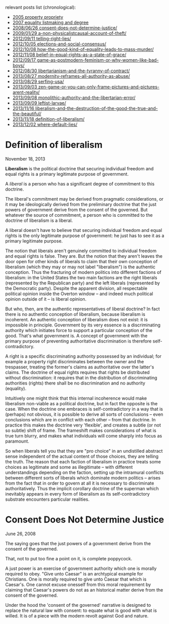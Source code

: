 relevant posts list (chronological):
- [2005  property propriety](https://zippycatholic.wordpress.com/2005/05/26/property-propriety/)
- [2007  equality listmaking and degree](http://www.whatswrongwiththeworld.net/2007/05/equality_listmaking_and_degree.html)
- [2008/06/26  consent-does-not-determine-justice/](https://zippycatholic.wordpress.com/2008/06/26/consent-does-not-determine-justice/)
- [2009/01/29  a-non-physicalistcausal-account-of-theft/](https://zippycatholic.wordpress.com/2009/01/29/a-non-physicalistcausal-account-of-theft/)
- [2012/09/11  telling-right-lies/](https://zippycatholic.wordpress.com/2012/09/11/telling-right-lies/)
- [2012/10/05  elections-and-social-consensus/](https://zippycatholic.wordpress.com/2012/10/05/elections-and-social-consensus/)
- [2012/10/08  how-the-good-kind-of-equality-leads-to-mass-murder/](https://zippycatholic.wordpress.com/2012/10/08/how-the-good-kind-of-equality-leads-to-mass-murder/)
- [2012/11/08  belief-in-equal-rights-as-a-state-of-grace/](https://zippycatholic.wordpress.com/2012/11/08/belief-in-equal-rights-as-a-state-of-grace/)
- [2012/09/17  game-as-postmodern-feminism-or-why-women-like-bad-boys/](https://zippycatholic.wordpress.com/2012/09/17/game-as-postmodern-feminism-or-why-women-like-bad-boys/)
- [2012/08/30  libertarianism-and-the-tyranny-of-contract/](https://zippycatholic.wordpress.com/2012/08/30/libertarianism-and-the-tyranny-of-contract/)
- [2013/08/27  modernity-reframes-all-authority-as-abuse/](https://zippycatholic.wordpress.com/2013/08/27/modernity-reframes-all-authority-as-abuse/)
- [2013/08/29  serfing-usa/](https://zippycatholic.wordpress.com/2013/08/29/serfing-usa/)
- [2013/09/03  zen-game-or-you-can-only-frame-pictures-and-pictures-arent-reality/](https://zippycatholic.wordpress.com/2013/09/03/zen-game-or-you-can-only-frame-pictures-and-pictures-arent-reality/)
- [2013/09/08  monolithic-authority-and-the-libertarian-error/](https://zippycatholic.wordpress.com/2013/09/08/monolithic-authority-and-the-libertarian-error/)
- [2013/09/09  leftist-larvae/](https://zippycatholic.wordpress.com/2013/09/09/leftist-larvae/)
- [2013/11/16  liberalism-and-the-destruction-of-the-good-the-true-and-the-beautiful/](https://zippycatholic.wordpress.com/2013/11/16/liberalism-and-the-destruction-of-the-good-the-true-and-the-beautiful/)
- [2013/11/18  definition-of-liberalism/](https://zippycatholic.wordpress.com/2013/11/18/definition-of-liberalism/)
- [2013/12/02  where-default-lies/](https://zippycatholic.wordpress.com/2013/12/02/where-default-lies/)


# Definition of liberalism

November 18, 2013

**Liberalism** is the political doctrine that securing individual freedom and equal rights is a primary legitimate purpose of government.

A *liberal* is a person who has a significant degree of commitment to this doctrine.

The liberal's commitment may be derived from pragmatic considerations, or it may be ideologically derived from the preliminary doctrine that the just powers of government derive from the consent of the governed.  But whatever the source of commitment, a person who is committed to the doctrine of liberalism is a liberal.

A liberal doesn't have to believe that securing individual freedom and equal rights is the only legitimate purpose of government: he just has to see it as a primary legitimate purpose.

The notion that liberals aren't genuinely committed to individual freedom and equal rights is false.  They are.  But the notion that they aren't leaves the door open for other kinds of liberals to claim that their own conception of liberalism (which they may or may not label "liberalism") is the authentic conception.  Thus the fracturing of modern politics into different factions of liberalism: in the United States the two main factions are the right liberals (represented by the Republican party) and the left liberals (represented by the Democratic party).  Despite the apparent division, all respectable political opinion inside the Overton window – and indeed much political opinion outside of it – is liberal opinion.

But who, then, are the authentic representatives of liberal doctrine?  In fact there is no authentic conception of liberalism, because liberalism is incoherent.  An authentic conception of liberalism does not exist: it is impossible in principle.  Government by its very essence is a discriminating authority which initiates force to support a particular conception of the good.  That's what government is.  A concept of government with the primary purpose of preventing authoritative discrimination is therefore self-contradictory.

A right is a specific discriminating authority possessed by an individual; for example a property right discriminates between the owner and the trespasser, treating the former's claims as authoritative over the latter's claims.  The doctrine of equal rights requires that rights be distributed without discrimination: it requires that in the distribution of discriminating authorities (rights) there shall be no discrimination and no authority (equality).

Intuitively one might think that this internal incoherence would make liberalism non-viable as a political doctrine, but in fact the opposite is the case.  When the doctrine one embraces is self-contradictory in a way that is (perhaps) not obvious, it is possible to derive all sorts of conclusions – even conclusions which are in conflict with each other – from that doctrine.  In practice this makes the doctrine very 'flexible', and creates a subtle (or not so subtle) shift of frame.  The frameshift makes considerations of what is true turn blurry, and makes what individuals will come sharply into focus as paramount.

So when liberals tell you that they are "pro choice" in an undistilled abstract sense independent of the actual content of those choices, they are telling the truth.  The reason that each faction of liberalism in practice treats some choices as legitimate and some as illegitimate – with different understandings depending on the faction, setting up the intramural conflicts between different sorts of liberals which dominate modern politics – arises from the fact that in order to govern at all it is necessary to discriminate authoritatively.   Thus the implicit corollary doctrine of the superman which inevitably appears in every form of liberalism as its self-contradictory substrate encounters particular realities.


# Consent Does Not Determine Justice

June 26, 2008

The saying goes that the just powers of a government derive from the consent of the governed.

That, not to put too fine a point on it, is complete poppycock.

A just power is an exercise of government authority which one is morally required to obey. "Give unto Caesar" is an archtypical example for Christians. One is morally required to give unto Caesar that which is Caesar's. One cannot excuse onesself from this moral requirement by claiming that Caesar's powers do not as an historical matter derive from the consent of the governed.

Under the hood the 'consent of the governed' narrative is designed to replace the natural law with consent: to equate what is good with what is willed. It is of a piece with the modern revolt against God and nature.
